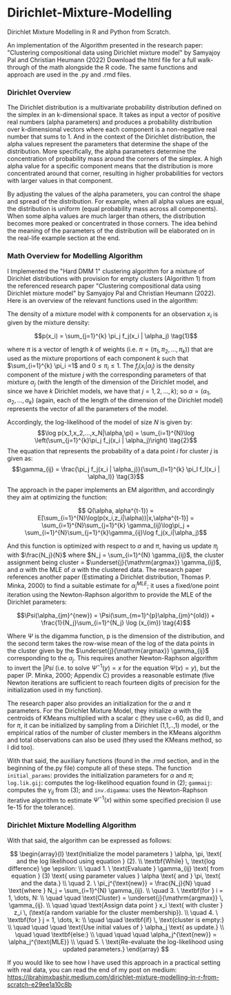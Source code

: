 # Dirichlet-Mixture-Modelling
Dirichlet Mixture Modelling in R and Python from Scratch. 

An implementation of the Algorithm presented in the research paper: "Clustering compositional data using Dirichlet mixture model" by Samyajoy Pal and Christian Heumann (2022)
Download the html file for a full walk-through of the math alongside the R code. The same functions and approach are used in the .py and .rmd files. 

### Dirichlet Overview
The Dirichlet distribution is a multivariate probability distribution defined on the simplex in an k-dimensional space. It takes as input a vector of positive real numbers (alpha parameters) and produces a probability distribution over k-dimensional vectors where each component is a non-negative real number that sums to 1. And in the context of the Dirichlet distribution, the alpha values represent the parameters that determine the shape of the distribution. More specifically, the alpha parameters determine the concentration of probability mass around the corners of the simplex. A high alpha value for a specific component means that the distribution is more concentrated around that corner, resulting in higher probabilities for vectors with larger values in that component.

By adjusting the values of the alpha parameters, you can control the shape and spread of the distribution. For example, when all alpha values are equal, the distribution is uniform (equal probability mass across all components). When some alpha values are much larger than others, the distribution becomes more peaked or concentrated in those corners. The idea behind the meaning of the parameters of the distribution will be elaborated on in the real-life example section at the end.


### Math Overview for Modelling Algorithm

I Implemented the "Hard DMM 1" clustering algorithm for a mixture of Dirichlet distributions with provision for empty clusters (Algorithm 1) from the referenced research paper "Clustering compositional data using Dirichlet mixture model" by Samyajoy Pal and Christian Heumann (2022). Here is an overview of the relevant functions used in the algorithm:

The density of a mixture model with $k$ components for an observation $x_i$ is given by the mixture density: 

$$p(x_i) = \sum_{j=1}^{k} \pi_j f_j(x_i | \alpha_j) \tag{1}$$ 

where $\pi$ is a vector of length $k$ of weights (i.e. $\pi = (\pi_1, \pi_2,...,\pi_k)$) that are used as the mixture proportions of each component $k$ such that $\sum_{i=1}^{k} \pi_i =1$ and $0 \le \pi_i \le 1$. The $f_j(x_i | \alpha_j)$ is the density component of the mixture $j$ with the corresponding parameters of that mixture $\alpha_j$ (with the length of the dimension of the Dirichlet model, and since we have $k$ Dirichlet models, we have that $j=1,2,...,k$); so $\alpha = (\alpha_1, \alpha_2, ..., \alpha_k)$ (again, each of the length of the dimension of the Dirichlet model) represents the vector of all the parameters of the model. 

Accordingly, the log-likelihood of the model of size $N$ is given by: 
$$\log p(x_1,x_2,...,x_N|\alpha,\pi) = \sum_{i=1}^{N}\log \left(\sum_{j=1}^{k}\pi_j f_j(x_i | \alpha_j)\right) \tag{2}$$
The equation that represents the probability of a data point $i$ for cluster $j$ is given as:
$$\gamma_{ij} = \frac{\pi_j f_j(x_i | \alpha_j)}{\sum_{l=1}^{k} \pi_l f_l(x_i | \alpha_l)} \tag{3}$$

The approach in the paper implements an EM algorithm, and accordingly they aim at optimizing the function:

$$ Q(\alpha, alpha^{t-1}) = E[\sum_{i=1}^{N}\log(p(x_i,z_i|\alpha))|x,\alpha^{t-1}] = \sum_{i=1}^{N}\sum_{j=1}^{k} \gamma_{ij}\log\pi_j + \sum_{i=1}^{N}\sum_{j=1}^{k}\gamma_{ij}\log f_j(x_i|\alpha_j)$$

And this function is optimized with respect to $\alpha$ and $\pi$, having us update $\pi_j$ with $\frac{N_j}{N}$ where $N_j = \sum_{i=1}^{N} \gamma_{ij}$, the cluster assignment being cluster = $\underset{j}{\mathrm{argmax}} \gamma_{ij}$, and $\alpha$ with the MLE of $\alpha$ with the clustered data. The research paper references another paper (Estimating a Dirichlet distribution, Thomas P. Minka, 2000) to find a suitable estimate for $\alpha_j^{MLE}$; it uses a fixed/one point iteration using the Newton-Raphson algorithm to provide the MLE of the Dirichlet parameters:

$$\Psi(\alpha_{jm}^{new}) = \Psi(\sum_{m=1}^{p}\alpha_{jm}^{old}) + \frac{1}{N_j}\sum_{i=1}^{N_j} \log (x_{im}) \tag{4}$$

Where $\Psi$ is the digamma function, p is the dimension of the distribution, and the second term takes the row-wise mean of the log of the data points in the cluster given by the $\underset{j}{\mathrm{argmax}} \gamma_{ij}$ corresponding to the $\alpha_j$. This requires another Newton-Raphson algorithm to invert the $|Psi$ (i.e. to solve $\Psi^{-1}(y)=x$ for the equation $\Psi(x)=y$), but the paper (P. Minka, 2000; Appendix C) provides a reasonable estimate (five Newton iterations are sufficient to reach fourteen digits of precision for the initialization used in my function).

The research paper also provides an initialization for the $\alpha$ and $\pi$ parameters. For the Dirichlet Mixture Model, they initialize $\alpha$ with the centroids of KMeans multiplied with a scalar c (they use c=60, as did I), and for $\pi$, it can be initialized by sampling from a Dirichlet (1,1,..,1) model, or the empirical ratios of the number of cluster members in the KMeans algorithm and total observations can also be used (they used the KMeans method, so I did too).

With that said, the auxiliary functions (found in the .rmd section, and in the beginning of the.py file) compute all of these steps. The function `initial_params`: provides the initialization parameters for $\alpha$ and $\pi$; `log.lik.gij`: computes the log-likelihood equation found in $(2)$; `gammaij`: computes the $\gamma_{ij}$ from $(3)$; and `inv.digamma`: uses the Newton-Raphson iterative algorithm to estimate $\Psi^{-1}(x)$ within some specified precision (I use 1e-15 for the tolerance). 

### Dirichlet Mixture Modelling Algorithm

With that said, the algorithm can be expressed as follows:

$$
\begin{array}{l}
\text{Initialize the model parameters } \alpha, \pi, \text{ and the log likelihood using equation } (2). \\
\textbf{While} \, \text{log difference} \ge \epsilon: \\
\quad 1. \ \text{Evaluate } \gamma_{ij} \text{ from equation } (3) \text{ using parameter values } \alpha \text{ and } \pi, \text{ and the data.} \\
\quad 2. \ \pi_j^{\text{new}} = \frac{N_j}{N} \quad \text{where } N_j = \sum_{i=1}^{N} \gamma_{ij}. \\
\quad 3. \ \textbf{for } i = 1, \dots, N: \\
\quad \quad \text{Cluster} = \underset{j}{\mathrm{argmax}} \, \gamma_{ij}. \\
\quad \quad \text{Assign data point } x_i \text{ with cluster } z_i \, (\text{a random variable for the cluster membership}). \\
\quad 4. \ \textbf{for } j = 1, \dots, k: \\
\quad \quad \textbf{if} \, \text{cluster is empty:} \\
\quad \quad \quad \text{Use initial values of } \alpha_j \text{ as update.} \\
\quad \quad \textbf{else:} \\
\quad \quad \quad \alpha_j^{\text{new}} = \alpha_j^{\text{MLE}} \\
\quad 5. \ \text{Re-evaluate the log-likelihood using updated parameters.}
\end{array}
$$

If you would like to see how I have used this approach in a practical setting with real data, you can read the end of my post on medium:
https://ibrahimxbashir.medium.com/dirichlet-mixture-modelling-in-r-from-scratch-e29ee1a10c8b

